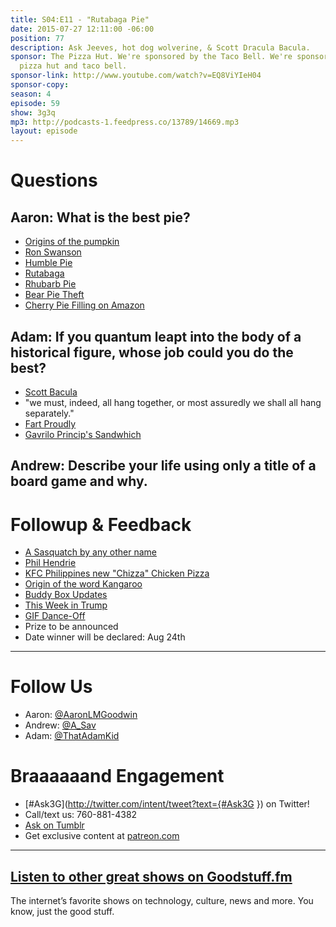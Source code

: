 ```yaml
---
title: S04:E11 - "Rutabaga Pie"
date: 2015-07-27 12:11:00 -06:00
position: 77
description: Ask Jeeves, hot dog wolverine, & Scott Dracula Bacula.
sponsor: The Pizza Hut. We're sponsored by the Taco Bell. We're sponsored by the combination
  pizza hut and taco bell.
sponsor-link: http://www.youtube.com/watch?v=EQ8ViYIeH04
sponsor-copy: 
season: 4
episode: 59
show: 3g3q
mp3: http://podcasts-1.feedpress.co/13789/14669.mp3
layout: episode
---
```


# Questions

## Aaron: What is the best pie?
- [Origins of the pumpkin](http://www.localhistories.org/vegetables.html)
- [Ron Swanson](https://en.wikipedia.org/wiki/Ron_Swanson)
- [Humble Pie](https://en.wikipedia.org/wiki/Humble_pie)
- [Rutabaga](http://www.rutabaga.com/)
- [Rhubarb Pie](http://allrecipes.com/recipe/fresh-rhubarb-pie/)
- [Bear Pie Theft](http://gizmodo.com/bear-breaks-into-pie-shop-and-devours-38-pies-skips-th-1718789529)
- [Cherry Pie Filling on Amazon](http://www.amazon.com/Comstock-Cherry-Filling-Topping-21-Ounce/dp/B0057FSX8O)

## Adam: If you quantum leapt into the body of a historical figure, whose job could you do the best?
- [Scott Bacula](http://www.imdb.com/name/nm0000836/)
- "we must, indeed, all hang together, or most assuredly we shall all hang separately."
- [Fart Proudly](https://en.wikipedia.org/wiki/Fart_Proudly)
- [Gavrilo Princip's Sandwhich](http://www.smithsonianmag.com/history/gavrilo-princips-sandwich-79480741/?no-ist)

## Andrew: Describe your life using only a title of a board game and why.

# Followup & Feedback
- [A Sasquatch by any other name](http://our-spooky-world.tumblr.com/post/124095503907/spooky-creatures-bigfoot-and-others-bigfoot-is)
- [Phil Hendrie](http://www.philhendrieshow.com/)
- [KFC Philippines new "Chizza" Chicken Pizza](http://www.brandeating.com/2015/07/kfc-philippines-offering-new-chizza-chicken-pizza.html)
- [Origin of the word Kangaroo](http://www.yourdictionary.com/kangaroo)
- [Buddy Box Updates](http://reddit.com/r/buddybox)
- [This Week in Trump](https://www.reddit.com/r/BuddyBox/comments/3eagxv/twit_july_22_2015_in_which_trump_offends_veterans/)
- [GIF Dance-Off](https://www.reddit.com/r/BuddyBox/comments/3dfk0h/gif_danceoff/)
- Prize to be announced
- Date winner will be declared: Aug 24th

***

# Follow Us
* Aaron: [@AaronLMGoodwin](http://twitter.com/aaronlmgoodwin)
* Andrew: [@A_Sav](http://twitter.com/a_sav)
* Adam: [@ThatAdamKid](http://twitter.com/thatadamkid)

# Braaaaaand Engagement
* [#Ask3G](http://twitter.com/intent/tweet?text={#Ask3G }) on Twitter!
* Call/text us: 760-881-4382
* [Ask on Tumblr](http://3g3q.co/ask)
* Get exclusive content at [patreon.com](http://www.patreon.com/3g3q)

***

## [Listen to other great shows on Goodstuff.fm](http://goodstuff.fm/)
The internet’s favorite shows on technology, culture, news and more. You know, just the good stuff.
